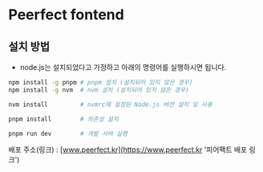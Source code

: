 # Peerfect fontend

## 설치 방법

- node.js는 설치되었다고 가정하고 아래의 명령어를 실행하시면 됩니다.

```bash
npm install -g pnpm # pnpm 설치 (설치되어 있지 않은 경우)
npm install -g nvm  # nvm 설치 (설치되어 있지 않은 경우)

nvm install         # nvmrc에 설정된 Node.js 버전 설치 및 사용

pnpm install        # 의존성 설치

pnpm run dev        # 개발 서버 실행
```

배포 주소(링크) : [www.peerfect.kr](https://www.peerfect.kr '피어팩트 배포 링크')
